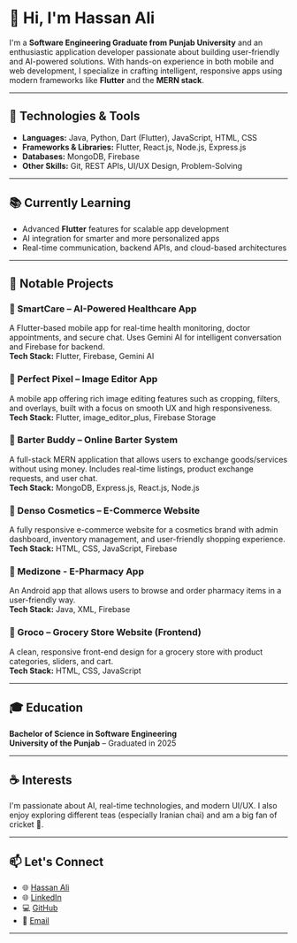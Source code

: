 # 👋 Hi, I'm Hassan Ali

I'm a **Software Engineering Graduate from Punjab University** and an enthusiastic application developer passionate about building user-friendly and AI-powered solutions. With hands-on experience in both mobile and web development, I specialize in crafting intelligent, responsive apps using modern frameworks like **Flutter** and the **MERN stack**.

---

## 🔧 Technologies & Tools

- **Languages:** Java, Python, Dart (Flutter), JavaScript, HTML, CSS  
- **Frameworks & Libraries:** Flutter, React.js, Node.js, Express.js  
- **Databases:** MongoDB, Firebase  
- **Other Skills:** Git, REST APIs, UI/UX Design, Problem-Solving  

---

## 📚 Currently Learning

- Advanced **Flutter** features for scalable app development  
- AI integration for smarter and more personalized apps  
- Real-time communication, backend APIs, and cloud-based architectures  

---

## 🚀 Notable Projects

### 🏥 SmartCare – AI-Powered Healthcare App  
A Flutter-based mobile app for real-time health monitoring, doctor appointments, and secure chat. Uses Gemini AI for intelligent conversation and Firebase for backend.  
**Tech Stack:** Flutter, Firebase, Gemini AI  

### 🎨 Perfect Pixel – Image Editor App  
A mobile app offering rich image editing features such as cropping, filters, and overlays, built with a focus on smooth UX and high responsiveness.  
**Tech Stack:** Flutter, image_editor_plus, Firebase Storage  

### 🔄 Barter Buddy – Online Barter System  
A full-stack MERN application that allows users to exchange goods/services without using money. Includes real-time listings, product exchange requests, and user chat.  
**Tech Stack:** MongoDB, Express.js, React.js, Node.js  

### 💄 Denso Cosmetics – E-Commerce Website  
A fully responsive e-commerce website for a cosmetics brand with admin dashboard, inventory management, and user-friendly shopping experience.  
**Tech Stack:** HTML, CSS, JavaScript, Firebase  

### 📱 Medizone - E-Pharmacy App
An Android app that allows users to browse and order pharmacy items in a user-friendly way.  
**Tech Stack:** Java, XML, Firebase  

### 🛒 Groco – Grocery Store Website (Frontend)  
A clean, responsive front-end design for a grocery store with product categories, sliders, and cart.  
**Tech Stack:** HTML, CSS, JavaScript 

---

## 🎓 Education

**Bachelor of Science in Software Engineering**  
**University of the Punjab** – Graduated in 2025  

---

## ☕ Interests

I'm passionate about AI, real-time technologies, and modern UI/UX. I also enjoy exploring different teas (especially Iranian chai) and am a big fan of cricket 🏏.

---

## 📫 Let's Connect

- 🌐 [Hassan Ali](https://hassanali1.netlify.app/)
- 🌐 [LinkedIn](https://www.linkedin.com/in/hassan-ali-258021283)  
- 💻 [GitHub](https://github.com/hassanali8-2003)  
- 📧 [Email](mailto:shah.zada3707@gmil.com)

---
